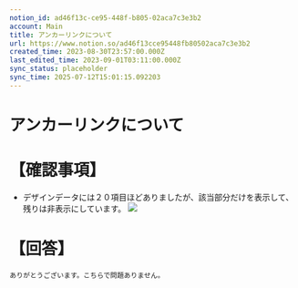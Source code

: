 ```yaml
---
notion_id: ad46f13c-ce95-448f-b805-02aca7c3e3b2
account: Main
title: アンカーリンクについて
url: https://www.notion.so/ad46f13cce95448fb80502aca7c3e3b2
created_time: 2023-08-30T23:57:00.000Z
last_edited_time: 2023-09-01T03:11:00.000Z
sync_status: placeholder
sync_time: 2025-07-12T15:01:15.092203
---
```

# アンカーリンクについて

# 【確認事項】
- デザインデータには２０項目ほどありましたが、該当部分だけを表示して、
残りは非表示にしています。
![](https://prod-files-secure.s3.us-west-2.amazonaws.com/736adce6-a3a4-4a64-9f74-d9aa055c96d2/9de2d925-0bbe-41b8-9899-08051ef562f0/Untitled.png?X-Amz-Algorithm=AWS4-HMAC-SHA256&X-Amz-Content-Sha256=UNSIGNED-PAYLOAD&X-Amz-Credential=ASIAZI2LB466QA3W7KE2%2F20250719%2Fus-west-2%2Fs3%2Faws4_request&X-Amz-Date=20250719T050249Z&X-Amz-Expires=3600&X-Amz-Security-Token=IQoJb3JpZ2luX2VjEIT%2F%2F%2F%2F%2F%2F%2F%2F%2F%2FwEaCXVzLXdlc3QtMiJGMEQCIGJrF7Obkc70bsf%2FCWwX4mXe5Wd4yO%2FGNtt5M0tfQ5ZfAiAZVYUqU8uMvunab0Y7o%2BOOzI1%2B9i0fxhQJUQ1n6Ux7RSqIBAid%2F%2F%2F%2F%2F%2F%2F%2F%2F%2F8BEAAaDDYzNzQyMzE4MzgwNSIMfCjBXosF9EqCTkB7KtwDfA73g5XcBzyDkhskmUCOCkaYJCfs9ZVNSc8Y7zQGvKwQIzwI7lekxwlUSOCKb8254m3EUl4OjMn0CpqEjGcIx9uvtMXriBU%2FrZ951c2tFnBXXe6tiwRaHlMKRnDmjaNT4o3kJpDfa4jr5KyBa9VYsNpE9kEKSWC4pBQoU8dv1jPtRRA5XRrRbi8iELfRVoSDXaVv9EMqoPV%2BnAufZw6lNxwgpMKCpYMm3PP7HLUFOEAk7SJghyI3rtQ2Awi7gND7hvaZJQSv8T55YKhf%2FpeFUrF%2BvaqOk6KoK5M0TSqYQqZTIFWzCec9q4Y74wH3w1J%2BXQ0FJDA6EiBuh2DqcGc0%2F7ZDq0PV0hkM88kLmZ1SoETtv7q5r1%2BPR%2FwBVKxEt1EzrXFkdPDVdqrSTZv0JQ%2Fyo4nhLWfarEFhsHdSzQj6YUiKyUVPtzNsDjwzOg4B0%2F%2BdGeHaE2%2B%2FmqENr7gDlNEPyHZnceG%2Fyaamoo9AoMG7VyFL3Lc5TSccL9VTP9gA5a46RKP8BdkqjjjpQqZqRpPF0G10f1Tx1AVPlrXr14PBkHr0ANtSQYSJ8EaQUZz%2Fzc0jQjh8WHhlqzCxJ2SRiHzEFie1a%2FAdQp81n%2F6SheC8jt53FideDzrWmCW4RRMwrKvswwY6pgFSbajE%2BCwftU8g%2Bn5V%2FPMMpeMLBQbEvatk5i%2FS8KkYTrJTv1vCWlwY1b7QA3h42We3rMi6FcuvXDwseXwZJzoVaUUnsjj2Rtmw1f6Wu6SxTIB6NqiUyWlMul3qbwaoGqSfo9wUglcEotlfzfIxJlgIwEUHT3Cdww5bNqbxLpr2ZdKVf%2FguFvl3Lna0OQ2LRZ09bplbjlO3xgKHC30RZaDyYlG5bIBT&X-Amz-Signature=c0cf0d3c8fd9e0d106b1c3a81493f32cf97a598b6e272c663cd482ff05981246&X-Amz-SignedHeaders=host&x-amz-checksum-mode=ENABLED&x-id=GetObject)
# 【回答】
```plain text
ありがとうございます。こちらで問題ありません。
```